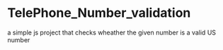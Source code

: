 # TelePhone_Number_validation
a simple js project that checks wheather the given number is a valid US number
